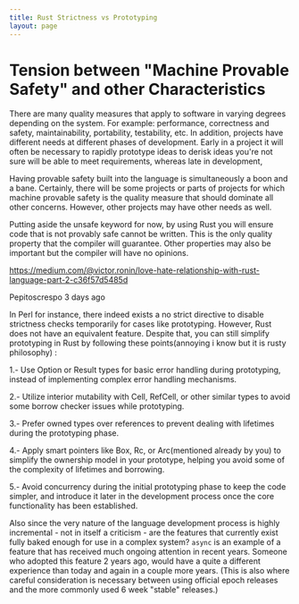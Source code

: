 ```yaml
---
title: Rust Strictness vs Prototyping
layout: page
---
```



# Tension between "Machine Provable Safety" and other Characteristics

There are many quality measures that apply to software in varying degrees depending on the system. For example: performance, correctness and safety, maintainability, portability, testability, etc. In addition, projects have different needs at different phases of development. Early in a project it will often be necessary to rapidly prototype ideas to derisk ideas you're not sure will be able to meet requirements, whereas late in development, 

Having provable safety built into the language is simultaneously a boon and a bane. Certainly, there will be some projects or parts of projects for which machine provable safety is the quality measure that should dominate all other concerns. However, other projects may have other needs as well.

Putting aside the unsafe keyword for now, by using Rust you will ensure code that is not provably safe cannot be written. This is the only quality property that the compiler will guarantee. Other properties may also be important but the compiler will have no opinions.




https://medium.com/@victor.ronin/love-hate-relationship-with-rust-language-part-2-c36f57d5485d



Pepitoscrespo
3 days ago

In Perl for instance, there indeed exists a no strict directive to disable strictness checks temporarily for cases like prototyping. However, Rust does not have an equivalent feature. Despite that, you can still simplify prototyping in Rust by following these points(annoying i know but it is rusty philosophy) :

1.- Use Option or Result types for basic error handling during prototyping, instead of implementing complex error handling mechanisms.

2.- Utilize interior mutability with Cell, RefCell, or other similar types to avoid some borrow checker issues while prototyping.

3.- Prefer owned types over references to prevent dealing with lifetimes during the prototyping phase.

4.- Apply smart pointers like Box, Rc, or Arc(mentioned already by you) to simplify the ownership model in your prototype, helping you avoid some of the complexity of lifetimes and borrowing.

5.- Avoid concurrency during the initial prototyping phase to keep the code simpler, and introduce it later in the development process once the core functionality has been established.


Also since the very nature of the language development process is highly incremental - not in itself a criticism - are the features that currently exist fully baked enough for use in a complex system? `async` is an example of a feature that has received much ongoing attention in recent years. Someone who adopted this feature 2 years ago, would have a quite a different experience than today and again in a couple more years. (This is also where careful consideration is necessary between using official epoch releases and the more commonly used 6 week "stable" releases.)
